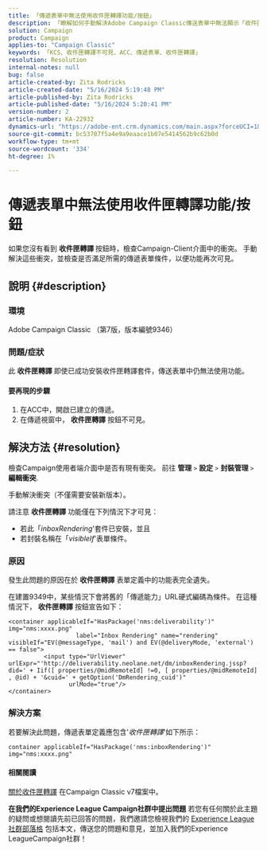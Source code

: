 ```yaml
---
title: 「傳遞表單中無法使用收件匣轉譯功能/按鈕」
description: 「瞭解如何手動解決Adobe Campaign Classic傳送表單中無法顯示「收件匣轉譯」按鈕的問題。 檢查衝突。」
solution: Campaign
product: Campaign
applies-to: "Campaign Classic"
keywords: 「KCS、收件匣轉譯不可見、ACC、傳遞表單、收件匣轉譯」
resolution: Resolution
internal-notes: null
bug: false
article-created-by: Zita Rodricks
article-created-date: "5/16/2024 5:19:48 PM"
article-published-by: Zita Rodricks
article-published-date: "5/16/2024 5:20:41 PM"
version-number: 2
article-number: KA-22932
dynamics-url: "https://adobe-ent.crm.dynamics.com/main.aspx?forceUCI=1&pagetype=entityrecord&etn=knowledgearticle&id=9988e57b-a813-ef11-9f89-6045bd0298d4"
source-git-commit: bc53707f5a4e9a9eaace1b07e5414562b9c62b0d
workflow-type: tm+mt
source-wordcount: '334'
ht-degree: 1%

---
```


# 傳遞表單中無法使用收件匣轉譯功能/按鈕


如果您沒有看到 <b>收件匣轉譯 </b>按鈕時，檢查Campaign-Client介面中的衝突。 手動解決這些衝突，並檢查是否滿足所需的傳遞表單條件，以便功能再次可見。

## 說明 {#description}


### 環境

Adobe Campaign Classic （第7版，版本編號9346）

### 問題/症狀

此 <b>收件匣轉譯</b> 即使已成功安裝收件匣轉譯套件，傳送表單中仍無法使用功能。

#### 要再現的步驟

1. 在ACC中，開啟已建立的傳遞。
2. 在傳遞視窗中， <b>收件匣轉譯</b> 按鈕不可見。



## 解決方法 {#resolution}


檢查Campaign使用者端介面中是否有現有衝突。 前往 <b>管理</b> `>`  <b>設定</b> `>`  <b>封裝管理</b> `>`  <b>編輯衝突</b>.

手動解決衝突（不僅需要安裝新版本）。

請注意 <b>收件匣轉譯</b> 功能僅在下列情況下才可見：

- 若此「*inboxRendering*&#39;套件已安裝，並且
- 若封裝名稱在「*visibleIf*&#39;表單條件。


### 原因

發生此問題的原因在於 <b>收件匣轉譯</b> 表單定義中的功能表完全遺失。

在建置9349中，某些情況下會將舊的「傳遞能力」URL硬式編碼為條件。 在這種情況下， <b>收件匣轉譯</b> 按鈕宣告如下：


```
<container applicableIf="HasPackage('nms:deliverability')" img="nms:xxxx.png"
                   label="Inbox Rendering" name="rendering" visibleIf="EV(@messageType, 'mail') and EV(@deliveryMode, 'external') == false">
          <input type="UrlViewer" urlExpr="'http://deliverability.neolane.net/dm/inboxRendering.jssp?did=' + Iif([ properties/@midRemoteId] !=0, [ properties/@midRemoteId] , @id) + '&cuid=' + getOption('DmRendering_cuid')"
                 urlMode="true"/>
</container>
```


### 解決方案

若要解決此問題，傳遞表單定義應包含&#39;*收件匣轉譯*&#39;如下所示：


```
container applicableIf="HasPackage('nms:inboxRendering')" img="nms:xxxx.png"
```


#### <b>相關閱讀</b> 

[關於收件匣轉譯](https://experienceleague.adobe.com/docs/campaign-classic/using/sending-messages/deliverability-management/inbox-rendering.html?lang=en#about-inbox-rendering) 在Campaign Classic v7檔案中。




<b>在我們的Experience League Campaign社群中提出問題</b>
若您有任何關於此主題的疑問或想閱讀先前已回答的問題，我們邀請您檢視我們的 [Experience League社群部落格](https://experienceleaguecommunities.adobe.com/t5/adobe-campaign-classic-blogs/introducing-top-kcs-articles-curated-for-your-troubleshooting/bc-p/672426#M132 "關注連結") 包括本文，傳送您的問題和意見，並加入我們的Experience LeagueCampaign社群！
